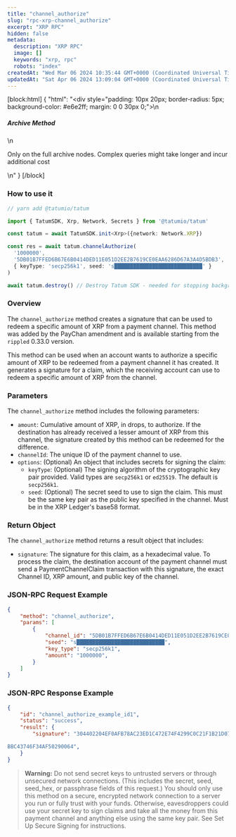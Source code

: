 ```yaml
---
title: "channel_authorize"
slug: "rpc-xrp-channel_authorize"
excerpt: "XRP RPC"
hidden: false
metadata: 
  description: "XRP RPC"
  image: []
  keywords: "xrp, rpc"
  robots: "index"
createdAt: "Wed Mar 06 2024 10:35:44 GMT+0000 (Coordinated Universal Time)"
updatedAt: "Sat Apr 06 2024 13:09:04 GMT+0000 (Coordinated Universal Time)"
---
```

[block:html]
{
  "html": "<div style=\"padding: 10px 20px; border-radius: 5px; background-color: #e6e2ff; margin: 0 0 30px 0;\">\n  <h5>Archive Method</h5>\n  <p>Only on the full archive nodes. Complex queries might take longer and incur additional cost</p>\n</div>"
}
[/block]


### How to use it

```typescript
// yarn add @tatumio/tatum

import { TatumSDK, Xrp, Network, Secrets } from '@tatumio/tatum'

const tatum = await TatumSDK.init<Xrp>({network: Network.XRP})

const res = await tatum.channelAuthorize(
  '1000000',
  '5DB01B7FFED6B67E6B0414DED11E051D2EE2B7619CE0EAA6286D67A3A4D5BDB3',
  { keyType: 'secp256k1', seed: 's████████████████████████████' }
)

await tatum.destroy() // Destroy Tatum SDK - needed for stopping background jobs
```

### Overview

The `channel_authorize` method creates a signature that can be used to redeem a specific amount of XRP from a payment channel. This method was added by the PayChan amendment and is available starting from the `rippled` 0.33.0 version.

This method can be used when an account wants to authorize a specific amount of XRP to be redeemed from a payment channel it has created. It generates a signature for a claim, which the receiving account can use to redeem a specific amount of XRP from the channel.

### Parameters

The `channel_authorize` method includes the following parameters:

- `amount`: Cumulative amount of XRP, in drops, to authorize. If the destination has already received a lesser amount of XRP from this channel, the signature created by this method can be redeemed for the difference.
- `channelId`: The unique ID of the payment channel to use.
- `options`: (Optional) An object that includes secrets for signing the claim:
  - `keyType`: (Optional) The signing algorithm of the cryptographic key pair provided. Valid types are `secp256k1` or `ed25519`. The default is `secp256k1`.
  - `seed`: (Optional) The secret seed to use to sign the claim. This must be the same key pair as the public key specified in the channel. Must be in the XRP Ledger's base58 format.

### Return Object

The `channel_authorize` method returns a result object that includes:

- `signature`: The signature for this claim, as a hexadecimal value. To process the claim, the destination account of the payment channel must send a PaymentChannelClaim transaction with this signature, the exact Channel ID, XRP amount, and public key of the channel.

### JSON-RPC Request Example

```json
{
    "method": "channel_authorize",
    "params": [
        {
            "channel_id": "5DB01B7FFED6B67E6B0414DED11E051D2EE2B7619CE0EAA6286D67A3A4D5BDB3",
            "seed": "s████████████████████████████",
            "key_type": "secp256k1",
            "amount": "1000000",
        }
    ]
}
```

### JSON-RPC Response Example

```json
{
    "id": "channel_authorize_example_id1",
    "status": "success",
    "result": {
        "signature": "304402204EF0AFB78AC23ED1C472E74F4299C0C21F1B21D07EFC0A3838A420F76D783A400220154FB11B6F54320666E4C36CA7F686C16A3A0456800

BBC43746F34AF50290064",
    }
}
```

> **Warning:** Do not send secret keys to untrusted servers or through unsecured network connections. (This includes the secret, seed, seed\_hex, or passphrase fields of this request.) You should only use this method on a secure, encrypted network connection to a server you run or fully trust with your funds. Otherwise, eavesdroppers could use your secret key to sign claims and take all the money from this payment channel and anything else using the same key pair. See Set Up Secure Signing for instructions.

